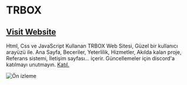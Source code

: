# TRBOX
## [Visit Website](https://ryzenen.com/trbox)

Html, Css ve JavaScript Kullanan TRBOX Web Sitesi, Güzel bir kullanıcı arayüzü ile. Ana Sayfa, Beceriler, Yeterlilik, Hizmetler, Akılda kalan proje, Referans sistemi, İletişim sayfası... içerir.
Güncellemeler için discord'a katılmayı unutmayın. [Katıl.](https://ryzenen.com/discord)

![Ön izleme](/preview.png)
